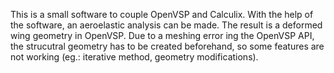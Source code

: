 This is a small software to couple OpenVSP and Calculix. With the help of the software, an aeroelastic analysis can be made. The result is a deformed wing geometry in OpenVSP.
Due to a meshing error ing the OpenVSP API, the strucutral geometry has to be created beforehand, so some features are not working (eg.: iterative method, geometry modifications).
